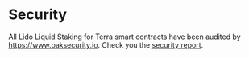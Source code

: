 # Security

All Lido Liquid Staking for Terra smart contracts have been audited by <https://www.oaksecurity.io>. Check you the [security report](https://github.com/oak-security/audit-reports/blob/master/Lido%20Finance/2021-11-23%20Audit%20Report%20-%20Lido%20Finance%20stLuna%20v1.2.pdf).
